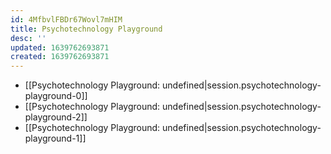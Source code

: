 ```yaml
---
id: 4MfbvlFBDr67Wovl7mHIM
title: Psychotechnology Playground
desc: ''
updated: 1639762693871
created: 1639762693871
---
```


- [[Psychotechnology Playground: undefined|session.psychotechnology-playground-0]]
- [[Psychotechnology Playground: undefined|session.psychotechnology-playground-2]]
- [[Psychotechnology Playground: undefined|session.psychotechnology-playground-1]]
